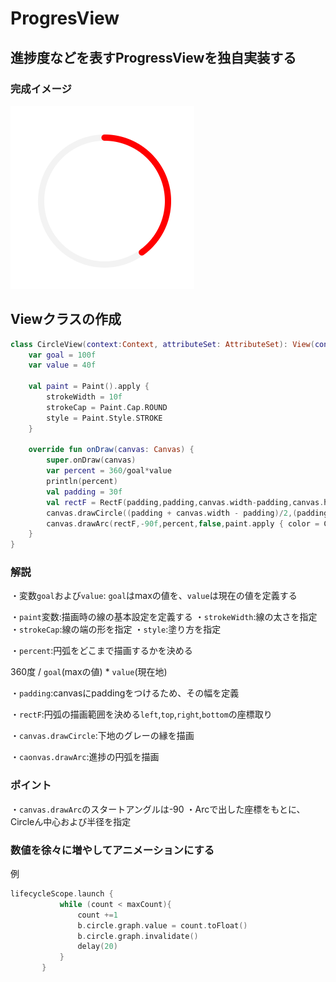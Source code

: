 # ProgresView

## 進捗度などを表すProgressViewを独自実装する

### 完成イメージ

![progress_view](/photos/progress_view.png)

## Viewクラスの作成

```kotlin
class CircleView(context:Context, attributeSet: AttributeSet): View(context,attributeSet){
    var goal = 100f
    var value = 40f

    val paint = Paint().apply {
        strokeWidth = 10f
        strokeCap = Paint.Cap.ROUND
        style = Paint.Style.STROKE
    }

    override fun onDraw(canvas: Canvas) {
        super.onDraw(canvas)
        var percent = 360/goal*value
        println(percent)
        val padding = 30f
        val rectF = RectF(padding,padding,canvas.width-padding,canvas.height-padding)
        canvas.drawCircle((padding + canvas.width - padding)/2,(padding + canvas.height - padding)/2,(-padding + canvas.height - padding)/2,paint.apply { color = ContextCompat.getColor(context,R.color.back_gray) })
        canvas.drawArc(rectF,-90f,percent,false,paint.apply { color = Color.RED })
    }
}
```

### 解説

・変数`goal`および`value`: `goal`はmaxの値を、`value`は現在の値を定義する

・`paint`変数:描画時の線の基本設定を定義する
  ・`strokeWidth`:線の太さを指定
  ・`strokeCap`:線の端の形を指定
  ・`style`:塗り方を指定

・`percent`:円弧をどこまで描画するかを決める

360度 / `goal`(maxの値) * `value`(現在地)

・`padding`:canvasにpaddingをつけるため、その幅を定義

・`rectF`:円弧の描画範囲を決める`left`,`top`,`right`,`bottom`の座標取り

・`canvas.drawCircle`:下地のグレーの縁を描画

・`caonvas.drawArc`:進捗の円弧を描画

### ポイント
・`canvas.drawArc`のスタートアングルは-90
・Arcで出した座標をもとに、Circleん中心および半径を指定

### 数値を徐々に増やしてアニメーションにする

例

```kotlin
lifecycleScope.launch {
           while (count < maxCount){
               count +=1
               b.circle.graph.value = count.toFloat()
               b.circle.graph.invalidate()
               delay(20)
           }
       }
```
